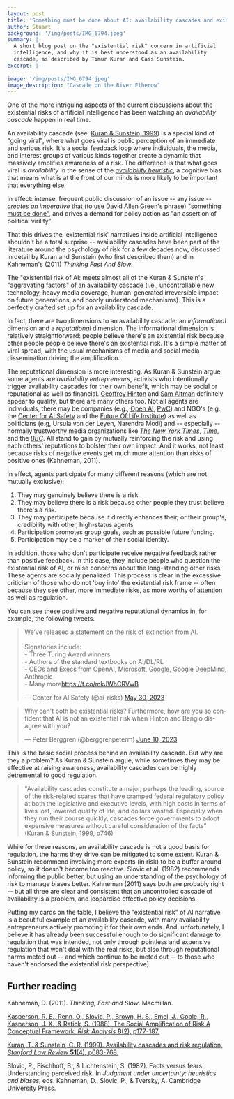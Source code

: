 ```yaml
---
layout: post
title: 'Something must be done about AI: availability cascades and existential risk'
author: Stuart
background: '/img/posts/IMG_6794.jpeg'
summary: |-
  A short blog post on the "existential risk" concern in artificial 
  intelligence, and why it is best understood as an availability
  cascade, as described by Timur Kuran and Cass Sunstein. 
excerpt: |-
  
image: '/img/posts/IMG_6794.jpeg'
image_description: "Cascade on the River Etherow"
---
```


One of the more intriguing aspects of the current discussions about
the existential risks of artificial intelligence has been watching
an *availability cascade* happen in real time.

An availability cascade (see: [Kuran & Sunstein, 1999](https://chicagounbound.uchicago.edu/cgi/viewcontent.cgi?article=1036&context=public_law_and_legal_theory)) is a special kind of "going viral", 
where what goes viral is public perception of an immediate and serious risk. It's a social feedback loop
where individuals, the media, and interest groups of various kinds together create a dynamic that
massively amplifies awareness of a risk.
The difference is that what goes viral is *availability* in the sense of the 
[*availability heuristic*](https://en.wikipedia.org/wiki/Availability_heuristic), 
a cognitive bias that means what is at the 
front of our minds is more likely to be important that everything else. 

In effect: intense, frequent public discussion of an issue -- any issue -- *creates an imperative* 
that (to use David Allen Green's phrase) ["something must be done"](https://davidallengreen.com/2020/03/thinking-about-emergency-legislation/),
and drives a demand for policy action as "an assertion of political virility".

That this drives the 'existential risk' narratives inside artificial 
intelligence shouldn't be a total 
surprise -- availability cascades have been
part of the literature around the psychology of risk for a few decades
now, discussed in detail by Kuran and Sunstein (who first described 
them) and in Kahneman's (2011) *Thinking Fast And Slow*. 

The "existential risk of AI: meets almost all of the Kuran & Sunstein's 
"aggravating factors" of an availability cascade (i.e., uncontrollable 
new technology, heavy media coverage, human-generated irreversible impact 
on future generations, and poorly understood mechanisms). This is a
perfectly crafted set up for an availability cascade.

In fact, there are two dimensions to an availability cascade: an *informational*
dimension and a *reputational* dimension. The informational dimension is
relatively straightforward: people believe there's an existential 
risk because other people people believe there's an existential 
risk. It's a simple matter of viral spread, with the usual mechanisms
of media and social media dissemination driving the amplification.

The reputational dimension is more interesting. As Kuran & Sunstein argue, 
some agents are *availability 
entrepreneurs*, activists who intentionally trigger availability cascades for
their own benefit, which may be social or reputational as well as financial. 
[Geoffrey Hinton](https://www.bbc.com/news/world-us-canada-65452940) and 
[Sam Altman](https://www.cnn.com/2023/05/15/tech/sam-altman-openai/index.html)
definitely appear to qualify, but there are 
many others too. Not all agents are individuals, there may be companies
(e.g., [Open AI](https://openai.com/blog/governance-of-superintelligence),
[PwC](https://www.pwc.com/us/en/tech-effect/ai-analytics/managing-generative-ai-risks.html)) 
and NGO's (e.g., 
the [Center for AI Safety](https://www.safe.ai) and
the [Future Of Life Institute](https://futureoflife.org/cause-area/artificial-intelligence/)) 
as well as politicians (e.g, Ursula von der Leyen, Narendra Modi) 
and -- especially -- normally trustworthy media organizations like
[*The New York Times*](https://www.nytimes.com/2023/06/10/technology/ai-humanity.html),
[*Time*](https://time.com/6283386/ai-risk-openai-deepmind-letter/), and the
[*BBC*](https://www.bbc.com/news/uk-65746524). All 
stand to gain by mutually reinforcing the risk and using each others' 
reputations to bolster their own impact. And it works, not least because
risks of negative events get much more attention than risks of positive ones
(Kahneman, 2011).

In effect, agents
participate for many different reasons (which are not mutually exclusive):

1. They may genuinely believe there is a risk.
2. They may believe there is a risk because other people they trust believe there's a risk.
3. They may participate because it directly enhances their, or their group's, credibility with other,
   high-status agents
4. Participation promotes group goals, such as possible future funding.
5. Participation may be a marker of their social identity.

In addition, those who don't participate receive negative feedback 
rather than positive feedback. In this case, they include people 
who question the existential risk of AI, or 
raise concerns about the long-standing other risks. These agents are socially penalized.
This process is clear in the excessive criticism of those who do not
'buy into' the existential risk frame -- often because they see other,
more immediate risks, as more worthy of attention as well as regulation.

You can see these positive and negative reputational dynamics in, for example, the following tweets.

<blockquote class="twitter-tweet"><p lang="en" dir="ltr">We’ve released a statement on the risk of extinction from AI.<br><br>Signatories include:<br>- Three Turing Award winners<br>- Authors of the standard textbooks on AI/DL/RL<br>- CEOs and Execs from OpenAI, Microsoft, Google, Google DeepMind, Anthropic<br>- Many more<a href="https://t.co/mkJWhCRVwB">https://t.co/mkJWhCRVwB</a></p>&mdash; Center for AI Safety (@ai_risks) <a href="https://twitter.com/ai_risks/status/1663478064913993728?ref_src=twsrc%5Etfw">May 30, 2023</a></blockquote> <script async src="https://platform.twitter.com/widgets.js" charset="utf-8"></script>

<blockquote class="twitter-tweet" data-conversation="none"><p lang="en" dir="ltr">Why can&#39;t both be existential risks? Furthermore, how are you so confident that AI is not an existential risk when Hinton and Bengio disagree with you?</p>&mdash; Peter Berggren (@berggrenpeterm) <a href="https://twitter.com/berggrenpeterm/status/1667381395977809920?ref_src=twsrc%5Etfw">June 10, 2023</a></blockquote> <script async src="https://platform.twitter.com/widgets.js" charset="utf-8"></script>

This is the basic social process behind an availability cascade. But
why are they a problem? As Kuran & Sunstein argue, while sometimes they
may be effective at raising awareness, availability cascades
can be highly detremental to good regulation. 

> "Availability cascades constitute a major, perhaps the leading, source 
> of the risk-related scares that have cramped federal regulatory policy
> at both the legislative and executive levels, with high costs in terms
> of lives lost, lowered quality of life, and dollars wasted. Especially
> when they run their course quickly, cascades force governments to adopt
> expensive measures without careful consideration of the facts"
> (Kuran & Sunstein, 1999, p746)

While for these reasons, an availability cascade is not a good
basis for regulation, the harms they drive can be mitigated to some extent. Kuran &
Sunstein recommend involving more experts (in risk) to be a buffer around
policy, so it doesn't become too reactive. Slovic et al. (1982) recommends informing
the public better, but using an understanding of the psychology of risk to manage biases better. 
Kahneman (2011) says both are probably right -- but all three are clear and consistent
that an uncontrolled cascade of availability is a problem, and jeopardise effective policy decisions.

Putting my cards on the table, I believe the "existential risk" of AI narrative
is a beautiful example of an availability cascade, with many availability entrepreneurs
actively promoting it for their own ends. And, unfortunately, I believe it
has already been successful enough to do significant damage to regulation that was 
intended, not only through pointless and expensive regulation that won't deal
with the real risks, but also through reputational harms meted out -- and which
continue to be meted out -- to those
who haven't endorsed the existential risk perspective].

## Further reading

Kahneman, D. (2011). *Thinking, Fast and Slow*. Macmillan.

[Kasperson, R. E., Renn, O., Slovic, P., Brown, H. S., Emel, J., Goble, R., Kasperson, J. X., & Ratick, S. (1988). The Social Amplification of Risk A Conceptual Framework. *Risk Analysis* **8**(2), p177-187.](https://onlinelibrary.wiley.com/doi/10.1111/j.1539-6924.1988.tb01168.x)

[Kuran, T. & Sunstein, C. R. (1999). Availability cascades and risk regulation, *Stanford Law Review* **51**(4), p683-768.](https://chicagounbound.uchicago.edu/cgi/viewcontent.cgi?article=1036&context=public_law_and_legal_theory) 

Slovic, P., Fischhoff, B., & Lichtenstein, S. (1982). Facts versus fears: Understanding perceived risk.
In  *Judgment under uncertainty: heuristics and biases*, eds. Kahneman, D., Slovic, P., & Tversky, A. Cambridge University Press.
